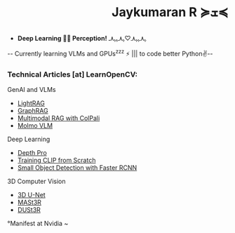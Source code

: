 
<h1 align="right">Jaykumaran R ≽ܫ≼</h1>

<!-- <img align = "right" alt="Coding" width="400" src="https://s.yimg.com/ny/api/res/1.2/SgbY9M0ED4pTGQ7U6MaEnw--/YXBwaWQ9aGlnaGxhbmRlcjt3PTcwNTtoPTM5NztjZj13ZWJw/https://s.yimg.com/os/creatr-uploaded-images/2023-06/fff63b50-0943-11ee-a9dd-649a2dab66a0"> -->

<p align="left"> <a href="https://twitter.com/" target="blank"><img src="https://img.shields.io/twitter/follow/?logo=twitter&style=for-the-badge" alt="" /></a> </p>

- **Deep Learning 🐬🌊 Perception!** ﮩ٨ـﮩﮩ٨ـ♡ﮩ٨ـﮩﮩ٨ـ

-- Currently learning VLMs and GPUs<sup>zzz</sup> ⚡ ||| to code better Python✌--

### Technical Articles [at] LearnOpenCV:

GenAI and VLMs
- [LightRAG](https://learnopencv.com/lightrag/)
- [GraphRAG](https://learnopencv.com/author/jayakumaran/)
- [Multimodal RAG with ColPali](https://learnopencv.com/multimodal-rag-with-colpali/)
- [Molmo VLM](https://learnopencv.com/molmo-vlm/)

Deep Learning
- [Depth Pro](https://learnopencv.com/dust3r-geometric-3d-vision/)
- [Training CLIP from Scratch](https://learnopencv.com/clip-model/)
- [Small Object Detection with Faster RCNN](https://learnopencv.com/fine-tuning-faster-r-cnn/)

3D Computer Vision
- [3D U-Net](https://learnopencv.com/3d-u-net-brats/)
- [MASt3R](https://learnopencv.com/mast3r-sfm-grounding-image-matching-3d/)
- [DUSt3R](https://learnopencv.com/dust3r-geometric-3d-vision/)
  


<!-- <img src="https://freight.cargo.site/t/original/i/38fa54e0c4e7d757054252850f4f5ea41e702d9fbaec5b9763d7781f57e79c7f/SylviaBoomerYang_helloworld4.gif" > -->
<!-- <p align="center">
  <a href="https://jaykumaran.io">
    <img src="https://freight.cargo.site/t/original/i/38fa54e0c4e7d757054252850f4f5ea41e702d9fbaec5b9763d7781f57e79c7f/SylviaBoomerYang_helloworld4.gif" alt="MasterHead">
  </a>
</p> -->


°Manifest at Nvidia ~

